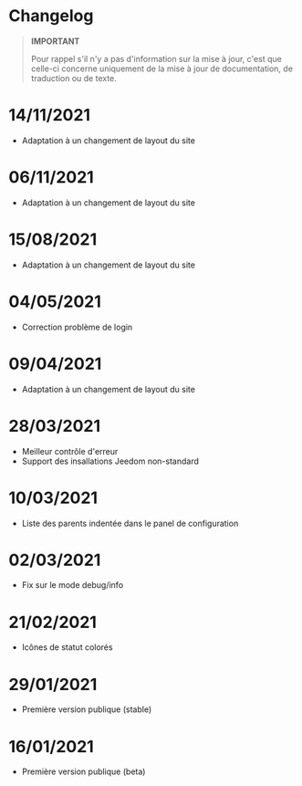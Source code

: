 # Changelog

>**IMPORTANT**
>
>Pour rappel s'il n'y a pas d'information sur la mise à jour, c'est que celle-ci concerne uniquement de la mise à jour de documentation, de traduction ou de texte.

# 14/11/2021
- Adaptation à un changement de layout du site

# 06/11/2021
- Adaptation à un changement de layout du site

# 15/08/2021
- Adaptation à un changement de layout du site

# 04/05/2021
- Correction problème de login

# 09/04/2021
- Adaptation à un changement de layout du site

# 28/03/2021
- Meilleur contrôle d'erreur
- Support des insallations Jeedom non-standard

# 10/03/2021
- Liste des parents indentée dans le panel de configuration

# 02/03/2021
- Fix sur le mode debug/info

# 21/02/2021
- Icônes de statut colorés

# 29/01/2021
- Première version publique (stable)

# 16/01/2021
- Première version publique (beta)


